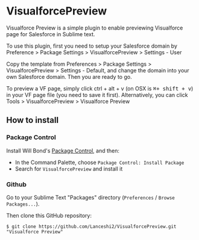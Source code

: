 # VisualforcePreview

Visualforce Preview is a simple plugin to enable previewing Visualforce page for Salesforce in Sublime text. 

To use this plugin, first you need to setup your Salesforce domain by Preference > Package Settings > VisualforcePreview > Settings - User

Copy the template from Preferences > Package Settings > VisualforcePreview > Settings - Default, and change the domain into your own Salesforce domain. Then you are ready to go. 

To preview a VF page, simply click ctrl + alt + v (on OSX is <kbd>⌘+ shift + v</kbd>) in your VF page file (you need to save it first). Alternatively, you can click Tools >  VisualforcePreview > Visualforce Preview

## How to install ##

### Package Control ###

Install Will Bond's [Package Control](https://sublime.wbond.net/installation), and then:

* In the Command Palette, choose `Package Control: Install Package`
* Search for `VisualforcePreview` and install it

### Github ###

Go to your Sublime Text "Packages" directory (`Preferences` / `Browse Packages...`).

Then clone this GitHub repository:

    $ git clone https://github.com/Lanceshi2/VisualforcePreview.git "Visualforce Preview"